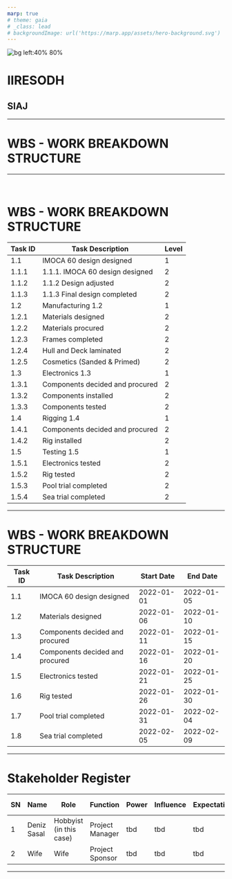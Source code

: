 ```yaml
---
marp: true
# theme: gaia
# _class: lead
# backgroundImage: url('https://marp.app/assets/hero-background.svg')
---
```


<!-- Dark mode -->
<!-- Dark mode -->

![bg left:40% 80%](https://iiresodh.org/contenido/uploads/2024/01/Logo-Simplificado_IIRESODH-980x300.png)

# IIRESODH

## SIAJ

---

<!-- White mode -->

<!--
header: "_IIRESODH_ | **SIAJ**"
paginate: true
backgroundColor: rgb(248 250 252) -->

<!-- color: rgb(75 85 99) -->
<!-- White mode -->

# WBS - WORK BREAKDOWN STRUCTURE

---

</br>

# WBS - WORK BREAKDOWN STRUCTURE

| Task ID | Task Description                | Level |
| ------- | ------------------------------- | ----- |
| 1.1     | IMOCA 60 design designed        | 1     |
| 1.1.1   | 1.1.1. IMOCA 60 design designed | 2     |
| 1.1.2   | 1.1.2 Design adjusted           | 2     |
| 1.1.3   | 1.1.3 Final design completed    | 2     |
| 1.2     | Manufacturing 1.2               | 1     |
| 1.2.1   | Materials designed              | 2     |
| 1.2.2   | Materials procured              | 2     |
| 1.2.3   | Frames completed                | 2     |
| 1.2.4   | Hull and Deck laminated         | 2     |
| 1.2.5   | Cosmetics (Sanded & Primed)     | 2     |
| 1.3     | Electronics 1.3                 | 1     |
| 1.3.1   | Components decided and procured | 2     |
| 1.3.2   | Components installed            | 2     |
| 1.3.3   | Components tested               | 2     |
| 1.4     | Rigging 1.4                     | 1     |
| 1.4.1   | Components decided and procured | 2     |
| 1.4.2   | Rig installed                   | 2     |
| 1.5     | Testing 1.5                     | 1     |
| 1.5.1   | Electronics tested              | 2     |
| 1.5.2   | Rig tested                      | 2     |
| 1.5.3   | Pool trial completed            | 2     |
| 1.5.4   | Sea trial completed             | 2     |

---

# WBS - WORK BREAKDOWN STRUCTURE

| Task ID | Task Description                | Start Date | End Date   |
| ------- | ------------------------------- | ---------- | ---------- |
| 1.1     | IMOCA 60 design designed        | 2022-01-01 | 2022-01-05 |
| 1.2     | Materials designed              | 2022-01-06 | 2022-01-10 |
| 1.3     | Components decided and procured | 2022-01-11 | 2022-01-15 |
| 1.4     | Components decided and procured | 2022-01-16 | 2022-01-20 |
| 1.5     | Electronics tested              | 2022-01-21 | 2022-01-25 |
| 1.6     | Rig tested                      | 2022-01-26 | 2022-01-30 |
| 1.7     | Pool trial completed            | 2022-01-31 | 2022-02-04 |
| 1.8     | Sea trial completed             | 2022-02-05 | 2022-02-09 |

---

# Stakeholder Register

| SN  | Name        | Role                    | Function        | Power | Influence | Expectations | Contact Information |
| --- | ----------- | ----------------------- | --------------- | ----- | --------- | ------------ | ------------------- |
| 1   | Deniz Sasal | Hobbyist (in this case) | Project Manager | tbd   | tbd       | tbd          | tbd                 |
| 2   | Wife        | Wife                    | Project Sponsor | tbd   | tbd       | tbd          | tbd                 |

---
